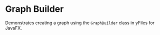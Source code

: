 # Graph Builder
  

 Demonstrates creating a graph using the `GraphBuilder` class in yFiles for JavaFX.   